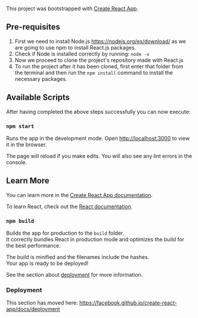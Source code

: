 This project was bootstrapped with [Create React App](https://github.com/facebook/create-react-app).

## Pre-requisites

1. First we need to install Node.js https://nodejs.org/es/download/ as we are going to use npm to install React.js packages.
2. Check if Node is installed correctly by running: `node -v`
3. Now we proceed to clone the project's repository made with React.js
4. To run the project after it has been cloned, first enter that folder from the terminal and then run the `npm install` command to install the necessary packages.

## Available Scripts

After having completed the above steps successfully you can now execute:

### `npm start`

Runs the app in the development mode. Open [http://localhost:3000](http://localhost:3000) to view it in the browser.

The page will reload if you make edits. You will also see any lint errors in the console.

## Learn More

You can learn more in the [Create React App documentation](https://facebook.github.io/create-react-app/docs/getting-started).

To learn React, check out the [React documentation](https://reactjs.org/).

### `npm build`

Builds the app for production to the `build` folder.<br />
It correctly bundles React in production mode and optimizes the build for the best performance.

The build is minified and the filenames include the hashes.<br />
Your app is ready to be deployed!

See the section about [deployment](https://facebook.github.io/create-react-app/docs/deployment) for more information.

### Deployment

This section has moved here: https://facebook.github.io/create-react-app/docs/deployment
